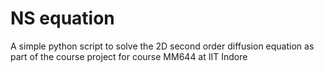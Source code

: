 # NS equation
A simple python script to solve the 2D second order diffusion equation as part of the course project for course MM644 at IIT Indore
